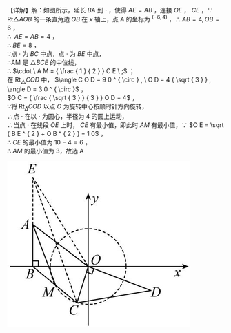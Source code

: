 【详解】解：如图所示，延长 $B A$ 到 $\cdot$ ，使得 $A E = A B$ ，连接 $O E$ ， $C E$ ，∵ $\scriptstyle { \mathrm { R t } } \displaystyle { \triangle A O B }$ 的一条直角边 $O B$ 在 $x$ 轴上，点 $A$ 的坐标为 $^ { ( - 6 , 4 ) }$ ，$\therefore A B = 4 , O B = 6$ ，  
∴ $\ A E = A B = 4$ ，  
∴ $B E = 8$ ，  
∵点 $\cdot$ 为 $B C$ 中点，点 $\cdot$ 为 $B E$ 中点，  
∴AM 是 $\triangle B C E$ 的中位线，  
∴ $\cdot \ A M = { \frac { 1 } { 2 } } C E \ ;$ ；  
在 $\mathsf { R t } _ { \triangle } C O D$ 中， $\angle C O D = 9 0 ^ { \circ } , \ O D = 4 { \sqrt { 3 } } , \angle D = 3 0 ^ { \circ }$ ，  
$O C = { \frac { \sqrt { 3 } } { 3 } } O D = 4$ ，  
∵将 $\mathrm { R t } _ { \Delta } C O D$ 以点 $O$ 为旋转中心按顺时针方向旋转，  
∴点 $\cdot$ 在以 $\cdot$ 为圆心，半径为 4 的圆上运动，  
∴当点 $\cdot$ 在线段 $O E$ 上时， $C E$ 有最小值，即此时 $A M$ 有最小值，∵ $O E = \sqrt { B E ^ { 2 } + O B ^ { 2 } } = 1 0$ ，  
∴ $C E$ 的最小值为 $1 0 - 4 = 6$ ，  
∴ $A M$ 的最小值为 3，故选 A

![](<../../qs_image_DB/专题2-4_瓜豆轨最值模型：为什么我们喜欢手拉手（直线与曲线）（解析版）_/14534ac4f9ac7b9007561581f217f5d846869ee7e14fcd1c1065fa8b5334c01a.jpg>)
